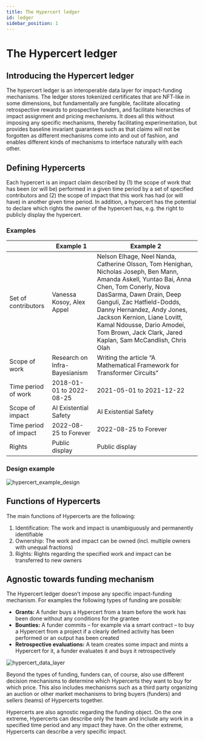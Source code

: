 ```yaml
---
title: The Hypercert ledger
id: ledger
sidebar_position: 1
---
```


# The Hypercert ledger

## Introducing the Hypercert ledger

The hypercert ledger is an interoperable data layer for impact-funding mechanisms. The ledger stores tokenized certificates that are NFT-like in some dimensions, but fundamentally are fungible, facilitate allocating retrospective rewards to prospective funders, and facilitate hierarchies of impact assignment and pricing mechanisms. It does all this without imposing any specific mechanisms, thereby facilitating experimentation, but provides baseline invariant guarantees such as that claims will not be forgotten as different mechanisms come into and out of fashion, and enables different kinds of mechanisms to interface naturally with each other.

## Defining Hypercerts

Each hypercert is an impact claim described by (1) the scope of work that has been (or will be) performed in a given time period by a set of specified contributors and (2) the scope of impact that this work has had (or will have) in another given time period. In addition, a hypercert has the potential to declare which rights the owner of the hypercert has, e.g. the right to publicly display the hypercert.

### Examples

|                       | Example 1                     | Example 2                                                                                                                                                                                                                                                                                                                                                      |
|-----------------------|-------------------------------|----------------------------------------------------------------------------------------------------------------------------------------------------------------------------------------------------------------------------------------------------------------------------------------------------------------------------------------------------------------|
| Set of contributors   | Vanessa Kosoy, Alex Appel     | Nelson Elhage, Neel Nanda, Catherine Olsson, Tom Henighan, Nicholas Joseph, Ben Mann, Amanda Askell, Yuntao Bai, Anna Chen, Tom Conerly, Nova DasSarma, Dawn Drain, Deep Ganguli, Zac Hatfield-Dodds, Danny Hernandez, Andy Jones, Jackson Kernion, Liane Lovitt, Kamal Ndousse, Dario Amodei, Tom Brown, Jack Clark, Jared Kaplan, Sam McCandlish, Chris Olah |
| Scope of work         | Research on Infra-Bayesianism | Writing the article “A Mathematical Framework for Transformer Circuits”                                                                                                                                                                                                                                                                                        |
| Time period of work   | 2018-01-01 to 2022-08-25      | 2021-05-01 to 2021-12-22                                                                                                                                                                                                                                                                                                                                       |
| Scope of impact       | AI Existential Safety         | AI Existential Safety                                                                                                                                                                                                                                                                                                                                          |
| Time period of impact | 2022-08-25 to Forever         | 2022-08-25 to Forever                                                                                                                                                                                                                                                                                                                                          |
| Rights                | Public display                | Public display                                                                                                                                                                                                                                                                                                                                                 |
### Design example

![hypercert_example_design](https://raw.githubusercontent.com/protocol/hypercerts-docs/main/static/img/hypercert_example.png)

## Functions of Hypercerts

The main functions of Hypercerts are the following:

1. Identification: The work and impact is unambiguously and permanently identifiable
2. Ownership: The work and impact can be owned (incl. multiple owners with unequal fractions)
3. Rights: Rights regarding the specified work and impact can be transferred to new owners

## Agnostic towards funding mechanism

The Hypercert ledger doesn’t impose any specific impact-funding mechanism. For examples the following types of funding are possible:

- **Grants:** A funder buys a Hypercert from a team before the work has been done without any conditions for the grantee
- **Bounties:** A funder commits – for example via a smart contract – to buy a Hypercert from a project if a clearly defined activity has been performed or an output has been created
- **Retrospective evaluations:** A team creates some impact and mints a Hypercert for it, a funder evaluates it and buys it retrospectively

![hypercert_data_layer](https://raw.githubusercontent.com/protocol/hypercerts-docs/main/static/img/hypercert_data_layer.png)

Beyond the types of funding, funders can, of course, also use different decision mechanisms to determine which Hypercerts they want to buy for which price. This also includes mechanisms such as a third party organizing an auction or other market mechanisms to bring buyers (funders) and sellers (teams) of Hypercerts together.

Hypercerts are also agnostic regarding the funding object. On the one extreme, Hypercerts can describe only the team and include any work in a specified time period and any impact they have. On the other extreme, Hypercerts can describe a very specific impact.
